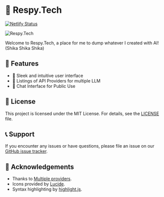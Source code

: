 # 🤖 Respy.Tech

[![Netlify Status](https://api.netlify.com/api/v1/badges/d44acd85-173f-495e-bb6a-9288cfac1932/deploy-status)](https://respy.tech/)

![Respy.Tech](https://respy.tech/images/shikanoko.png)

Welcome to Respy.Tech, a place for me to dump whatever I created with AI! (Shika Shika Shika)

## 🌟 Features

- 🎨 Sleek and intuitive user interface
- 💬 Listings of API Providers for multiple LLM
- 📁 Chat Interface for Public Use

## 📄 License

This project is licensed under the MIT License. For details, see the [LICENSE](LICENSE) file.

## 📞 Support

If you encounter any issues or have questions, please file an issue on our [GitHub issue tracker](https://github.com/RimunAce/llm-api-provider/issues).

## 🙏 Acknowledgements

- Thanks to [Multiple providers](https://respy.tech/api-providers/).
- Icons provided by [Lucide](https://lucide.dev/).
- Syntax highlighting by [highlight.js](https://highlightjs.org/).
